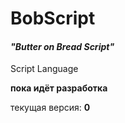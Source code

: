 # BobScript
#### _"Butter on Bread Script"_
Script Language

**пока идёт разработка**

текущая версия: __0__


